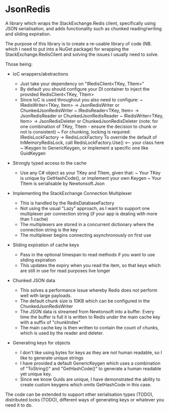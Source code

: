 # JsonRedis
A library which wraps the StackExchange.Redis client, specifically using JSON serialisation, and adds functionality such as chunked reading/writing and sliding expiration.

The purpose of this library is to create a re-usable library of code (NB. which I need to put into a NuGet package) for wrapping the StackExchange.RedisClient and solving the issues I usually need to solve.

Those being:

* IoC wrappers/abstractions
   - Just take your dependency on "IRedisClient<TKey, TItem>"
   - By default you should configure your DI container to inject the provided RedisClient<TKey, TItem>
   - Since IoC is used throughout you also need to configure:
     ~ IRedisWriter<TKey, Item> -> JsonRedisWriter or ChunkedJsonRedisWriter
     ~ IRedisReader<TKey, Item> -> JsonRedisReader or ChunkedJsonRedisReader
     ~ IRedisWriter<TKey, Item> -> JsonRedisDeleter or ChunkedJsonRedisDeleter
     (note: for one combination of TKey, TItem - ensure the decision to chunk or not is consistent)
     ~ For chunking, locking is required:
             IRedisLockFactory -> RedisLockFactory
             To override the default of InMemoryRedisLock, call RedisLockFactory.Use<IRedisLock>() <-- your class here
     ~ IKeygen<TKey> to GenericKeygen<TKey>, or implement a specific one like GuidKeygen
     
* Strongly typed access to the cache
  - Use any C# object as your TKey and TItem, given that:
      ~ Your TKey is unique by GetHashCode(), or implement your own Keygen
      ~ Your TItem is serialisable by Newtonsoft.Json
      
* Implementing the StackExchange Connection Multiplexer
  - This is handled by the RedisDatabaseFactory
  - Not using the usual "Lazy<ConnectionMulitplexer>" approach, as I want to support one multiplexer per connection string (if your app is dealing with more than 1 cache)
  - The multiplexers are stored in a concurrent dictionary where the connection string is the key
  - The multiplexer begins connecting asynchronously on first use
    
* Sliding expiration of cache keys
  - Pass in the optional timespan to read methods if you want to use sliding expiration
  - This updates the expiry when you read the item, so that keys which are still in use for read purposes live longer
  
* Chunked JSON data
  - This solves a performance issue whereby Redis does not perform well with large payloads.
  - The default chunk size is 10KB which can be configured in the ChunkedJsonRedisWriter
  - The JSON data is streamed from Newtonsoft into a buffer. Every time the buffer is full it is written to Redis under the main cache key with a suffix of "chunkIndex"
  - The main cache key is then written to contain the count of chunks, which is used by the reader and deleter.
  
* Generating keys for objects
  - I don't like using bytes for keys as they are not human readable, so I like to generate unique strings
  - I have provided a default GenericKeygen which uses a combination of "ToString()" and "GetHashCode()" to generate a human readable yet unique key.
  - Since we know Guids are unique, I have demonstrated the ability to create custom keygens which omits GetHashCode in this case.


The code can be extended to support other serialisation types (TODO), distributed locks (TODO), different ways of generating keys or whatever you need it to do.
